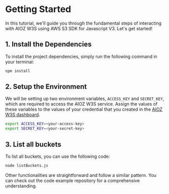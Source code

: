 # Getting Started

In this tutorial, we'll guide you through the fundamental steps of interacting with AIOZ W3S using AWS S3 SDK for Javascript V3. Let's get started!

## 1. Install the Dependencies

To install the project dependencies, simply run the following command in your terminal:

```bash
npm install
```

## 2. Setup the Environment

We will be setting up two environment variables, `ACCESS_KEY` and `SECRET_KEY`, which are required to access the AIOZ W3S service. Assign the values of these variables to the values of your credential that you created in the [AIOZ W3S dashboard](https://dashboard-beta.aioz.storage/access).

```bash
export ACCESS_KEY=<your-access-key>
export SECRET_KEY=<your-secret-key>
```

## 3. List all buckets

To list all buckets, you can use the following code:

```bash
node listBuckets.js
```

Other functionalities are straightforward and follow a similar pattern. You can check out the code example repository for a comprehensive understanding.
